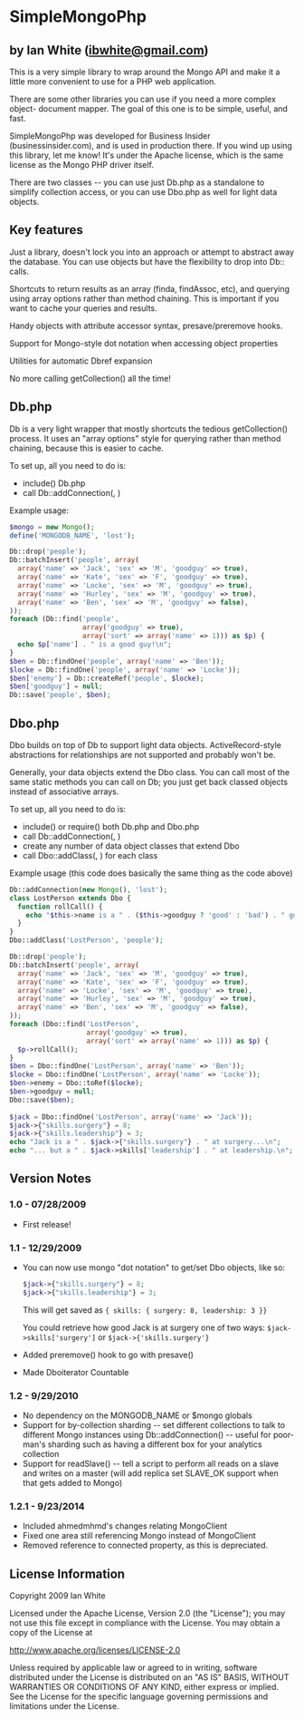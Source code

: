 # SimpleMongoPhp #
## by Ian White (ibwhite@gmail.com) ##

This is a very simple library to wrap around the Mongo API and make it a
little more convenient to use for a PHP web application.

There are some other libraries you can use if you need a more complex object-
document mapper. The goal of this one is to be simple, useful, and fast.

SimpleMongoPhp was developed for Business Insider (businessinsider.com), and
is used in production there. If you wind up using this library, let me know!
It's under the Apache license, which is the same license as the Mongo PHP
driver itself.

There are two classes -- you can use just Db.php as a standalone to simplify
collection access, or you can use Dbo.php as well for light data objects.


## Key features ##

Just a library, doesn't lock you into an approach or attempt to abstract away
the database. You can use objects but have the flexibility to drop into Db::
calls.

Shortcuts to return results as an array (finda, findAssoc, etc), and querying
using array options rather than method chaining. This is important if you want
to cache your queries and results.

Handy objects with attribute accessor syntax, presave/preremove hooks.

Support for Mongo-style dot notation when accessing object properties

Utilities for automatic Dbref expansion

No more calling getCollection() all the time!


## Db.php ##

Db is a very light wrapper that mostly shortcuts the tedious getCollection()
process. It uses an "array options" style for querying rather than method
chaining, because this is easier to cache.

To set up, all you need to do is:
* include() Db.php
* call Db::addConnection(<new Mongo object>, <name of your database>)
  
Example usage:
```php
$mongo = new Mongo();
define('MONGODB_NAME', 'lost');

Db::drop('people');
Db::batchInsert('people', array(
  array('name' => 'Jack', 'sex' => 'M', 'goodguy' => true),
  array('name' => 'Kate', 'sex' => 'F', 'goodguy' => true),
  array('name' => 'Locke', 'sex' => 'M', 'goodguy' => true),
  array('name' => 'Hurley', 'sex' => 'M', 'goodguy' => true),
  array('name' => 'Ben', 'sex' => 'M', 'goodguy' => false),
));
foreach (Db::find('people',
                  array('goodguy' => true),
                  array('sort' => array('name' => 1))) as $p) {
  echo $p['name'] . " is a good guy!\n";
}
$ben = Db::findOne('people', array('name' => 'Ben'));
$locke = Db::findOne('people', array('name' => 'Locke'));
$ben['enemy'] = Db::createRef('people', $locke);
$ben['goodguy'] = null;
Db::save('people', $ben);
```

## Dbo.php ##

Dbo builds on top of Db to support light data objects. ActiveRecord-style
abstractions for relationships are not supported and probably won't be.

Generally, your data objects extend the Dbo class. You can call most of the
same static methods you can call on Db; you just get back classed objects
instead of associative arrays.

To set up, all you need to do is:
* include() or require() both Db.php and Dbo.php
* call Db::addConnection(<new Mongo object>, <name of your database>)
* create any number of data object classes that extend Dbo
* call Dbo::addClass(<class name>, <collection name>) for each class


Example usage (this code does basically the same thing as the code above)
```php
Db::addConnection(new Mongo(), 'lost');
class LostPerson extends Dbo {
  function rollCall() {
    echo "$this->name is a " . ($this->goodguy ? 'good' : 'bad') . " guy!\n";
  }
}
Dbo::addClass('LostPerson', 'people');

Db::drop('people');
Db::batchInsert('people', array(
  array('name' => 'Jack', 'sex' => 'M', 'goodguy' => true),
  array('name' => 'Kate', 'sex' => 'F', 'goodguy' => true),
  array('name' => 'Locke', 'sex' => 'M', 'goodguy' => true),
  array('name' => 'Hurley', 'sex' => 'M', 'goodguy' => true),
  array('name' => 'Ben', 'sex' => 'M', 'goodguy' => false),
));
foreach (Dbo::find('LostPerson',
                   array('goodguy' => true),
                   array('sort' => array('name' => 1))) as $p) {
  $p->rollCall();
}
$ben = Dbo::findOne('LostPerson', array('name' => 'Ben'));
$locke = Dbo::findOne('LostPerson', array('name' => 'Locke'));
$ben->enemy = Dbo::toRef($locke);
$ben->goodguy = null;
Dbo::save($ben);
  
$jack = Dbo::findOne('LostPerson', array('name' => 'Jack'));
$jack->{"skills.surgery"} = 8;
$jack->{"skills.leadership"} = 3;
echo "Jack is a " . $jack->{"skills.surgery"} . " at surgery...\n";
echo "... but a " . $jack->skills['leadership'] . " at leadership.\n";  
```  
  
## Version Notes ##

### 1.0 - 07/28/2009 ###
* First release!

### 1.1 - 12/29/2009 ###
* You can now use mongo "dot notation" to get/set Dbo objects, like so:
  ```php
  $jack->{"skills.surgery"} = 8;
  $jack->{"skills.leadership"} = 3;
  ```

  This will get saved as ```{ skills: { surgery: 8, leadership: 3 }}```

  You could retrieve how good Jack is at surgery one of two ways:
  ```$jack->skills['surgery']```
    or
  ```$jack->{'skills.surgery'}```
  
 * Added preremove() hook to go with presave()
 * Made Dboiterator Countable
 
### 1.2 - 9/29/2010 ###
 * No dependency on the MONGODB_NAME or $mongo globals
 * Support for by-collection sharding -- set different collections
   to talk to different Mongo instances using Db::addConnection() --
   useful for poor-man's sharding such as having a different box for
   your analytics collection
 * Support for readSlave() -- tell a script to perform all reads
   on a slave and writes on a master (will add replica set SLAVE_OK
   support when that gets added to Mongo)

### 1.2.1 - 9/23/2014 ###
 * Included ahmedmhmd's changes relating MongoClient
 * Fixed one area still referencing Mongo instead of MongoClient
 * Removed reference to connected property, as this is depreciated.

## License Information ##

Copyright 2009 Ian White

Licensed under the Apache License, Version 2.0 (the "License");
you may not use this file except in compliance with the License.
You may obtain a copy of the License at

  http://www.apache.org/licenses/LICENSE-2.0

Unless required by applicable law or agreed to in writing, software
distributed under the License is distributed on an "AS IS" BASIS,
WITHOUT WARRANTIES OR CONDITIONS OF ANY KIND, either express or implied.
See the License for the specific language governing permissions and
limitations under the License.
